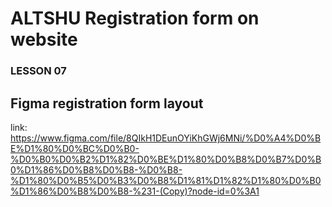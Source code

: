 # ALTSHU Registration form on website
### LESSON 07

## Figma registration form layout
link: https://www.figma.com/file/8QIkH1DEunOYiKhGWj6MNi/%D0%A4%D0%BE%D1%80%D0%BC%D0%B0-%D0%B0%D0%B2%D1%82%D0%BE%D1%80%D0%B8%D0%B7%D0%B0%D1%86%D0%B8%D0%B8-%D0%B8-%D1%80%D0%B5%D0%B3%D0%B8%D1%81%D1%82%D1%80%D0%B0%D1%86%D0%B8%D0%B8-%231-(Copy)?node-id=0%3A1
